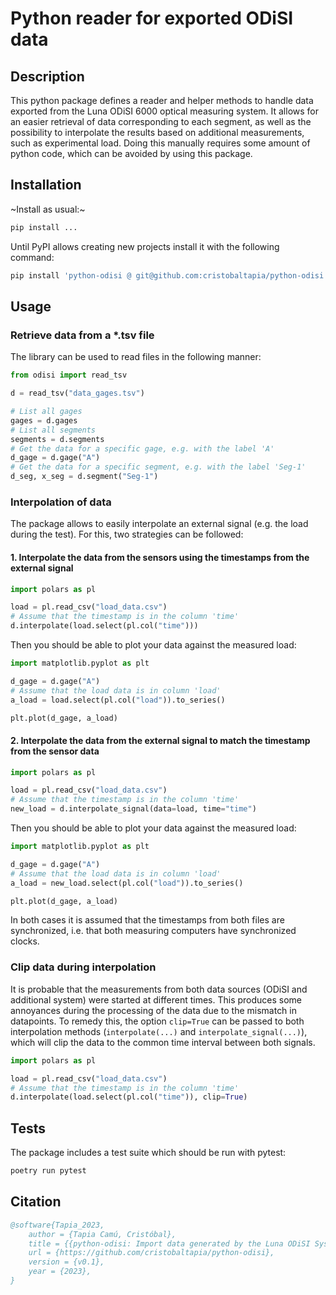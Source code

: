 # Python reader for exported ODiSI data

## Description

This python package defines a reader and helper methods to handle data exported from the Luna ODiSI 6000 optical measuring system.
It allows for an easier retrieval of data corresponding to each segment, as well as the possibility to interpolate the results based on additional measurements, such as experimental load.
Doing this manually requires some amount of python code, which can be avoided by using this package.

## Installation

~Install as usual:~

```bash
pip install ...
```

Until PyPI allows creating new projects install it with the following command:

```bash
pip install 'python-odisi @ git@github.com:cristobaltapia/python-odisi.git'
```

## Usage

### Retrieve data from a \*.tsv file

The library can be used to read files in the following manner:

```python
from odisi import read_tsv

d = read_tsv("data_gages.tsv")

# List all gages
gages = d.gages
# List all segments
segments = d.segments
# Get the data for a specific gage, e.g. with the label 'A'
d_gage = d.gage("A")
# Get the data for a specific segment, e.g. with the label 'Seg-1'
d_seg, x_seg = d.segment("Seg-1")
```

### Interpolation of data

The package allows to easily interpolate an external signal (e.g. the load during the test).
For this, two strategies can be followed:

#### 1. Interpolate the data from the sensors using the timestamps from the external signal

```python
import polars as pl

load = pl.read_csv("load_data.csv")
# Assume that the timestamp is in the column 'time'
d.interpolate(load.select(pl.col("time")))
```

Then you should be able to plot your data against the measured load:

```python
import matplotlib.pyplot as plt

d_gage = d.gage("A")
# Assume that the load data is in column 'load'
a_load = load.select(pl.col("load")).to_series()

plt.plot(d_gage, a_load)
```

#### 2. Interpolate the data from the external signal to match the timestamp from the sensor data

```python
import polars as pl

load = pl.read_csv("load_data.csv")
# Assume that the timestamp is in the column 'time'
new_load = d.interpolate_signal(data=load, time="time")
```

Then you should be able to plot your data against the measured load:

```python
import matplotlib.pyplot as plt

d_gage = d.gage("A")
# Assume that the load data is in column 'load'
a_load = new_load.select(pl.col("load")).to_series()

plt.plot(d_gage, a_load)
```

In both cases it is assumed that the timestamps from both files are synchronized, i.e. that both measuring computers have synchronized clocks.

### Clip data during interpolation

It is probable that the measurements from both data sources (ODiSI and additional system) were started at different times.
This produces some annoyances during the processing of the data due to the mismatch in datapoints.
To remedy this, the option `clip=True` can be passed to both interpolation methods (`interpolate(...)` and `interpolate_signal(...)`), which will clip the data to the common time interval between both signals.

```python
import polars as pl

load = pl.read_csv("load_data.csv")
# Assume that the timestamp is in the column 'time'
d.interpolate(load.select(pl.col("time")), clip=True)
```

## Tests

The package includes a test suite which should be run with pytest:

```bash
poetry run pytest
```

## Citation

```bib
@software{Tapia_2023,
    author = {Tapia Camú, Cristóbal},
    title = {{python-odisi: Import data generated by the Luna ODiSI System}},
    url = {https://github.com/cristobaltapia/python-odisi},
    version = {v0.1},
    year = {2023},
}
```

